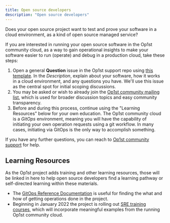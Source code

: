 ```yaml
---
title: Open source developers
description: "Open source developers"
---
```


Does your open source project want to test and prove your software in a cloud environment, as a kind of open source managed service?

If you are interested in running your open source software in the Op1st community cloud, as a way to gain operational insights to make your software easier to run (operate) and debug in a production cloud, take these steps:

1. Open a general **Question** issue in the Op1st support repo using [this template](https://github.com/operate-first/support/issues/new?assignees=&labels=question&template=question.md&title=).
In the _Description_, explain about your software, how it works in a cloud environment, and any questions you have.
We'll use this issue as the central spot for initial scoping discussions.
2. You may be asked or wish to already join the [Op1st community mailing list](https://lists.operate-first.cloud/archives/list/community@lists.operate-first.cloud/), which is used for broader discussion topics and easy community transparency.
3. Before and during this process, continue using the "Learning Resources" below for your own education.
The Op1st community cloud is a _GitOps_ environment, meaning you will have the capability of initiating your own operation requests using a git workflow.
In many cases, initiating via GitOps is the only way to accomplish something.

If you have any further questions, you can reach to [Op1st community support](community-handbook/support/README.md) for help.

## Learning Resources

As the Op1st project adds training and other learning resources, those will be linked in here to help open source developers find a learning pathway or self-directed learning within these materials.

* The [GitOps Reference Documentation](apps/content/README.html) is useful for finding the what and how of getting operations done in the project.
* Beginning in January 2022 the project is rolling out [SRE training courses](/sre-learners/), which will incorporate meaningful examples from the running Op1st community cloud.
